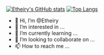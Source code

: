 [![Etheiry's GitHub stats](https://github-readme-stats.vercel.app/api?username=Etheiry&bg_color=30,e96443,904e95&title_color=fff&text_color=fff&border_color=fff&icon_color=fff&show_icons=true)](https://github.com/Etheiry/github-readme-stats)  [![Top Langs](https://github-readme-stats.vercel.app/api/top-langs/?username=Etheiry&layout=compact&bg_color=30,e96443,904e95&title_color=fff&text_color=fff&border_color=fff&icon_color=fff)](https://github.com/Etheiry/github-readme-stats)



- 👋 Hi, I’m @Etheiry
- 👀 I’m interested in ...
- 🌱 I’m currently learning ...
- 💞️ I’m looking to collaborate on ...
- 📫 How to reach me ...

<!---
Etheiry/Etheiry is a ✨ special ✨ repository because its `README.md` (this file) appears on your GitHub profile.
You can click the Preview link to take a look at your changes.
--->
